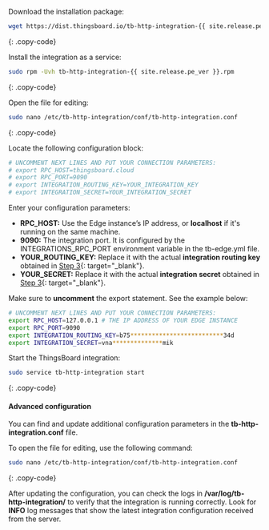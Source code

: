Download the installation package:

```bash
wget https://dist.thingsboard.io/tb-http-integration-{{ site.release.pe_ver }}.rpm
```
{: .copy-code}

Install the integration as a service:

```bash
sudo rpm -Uvh tb-http-integration-{{ site.release.pe_ver }}.rpm
```
{: .copy-code}

Open the file for editing:

```bash 
sudo nano /etc/tb-http-integration/conf/tb-http-integration.conf
``` 
{: .copy-code}

Locate the following configuration block:

```bash
# UNCOMMENT NEXT LINES AND PUT YOUR CONNECTION PARAMETERS:
# export RPC_HOST=thingsboard.cloud
# export RPC_PORT=9090
# export INTEGRATION_ROUTING_KEY=YOUR_INTEGRATION_KEY
# export INTEGRATION_SECRET=YOUR_INTEGRATION_SECRET
```
Enter your configuration parameters:
- **RPC_HOST:** Use the Edge instance’s IP address, or **localhost** if it's running on the same machine.
- **9090:** The integration port. It is configured by the INTEGRATIONS_RPC_PORT environment variable in the tb-edge.yml file.
- **YOUR_ROUTING_KEY:** Replace it with the actual **integration routing key** obtained in [Step 3](/docs/pe/edge/user-guide/integrations/remote-integrations/#step-3-save-remote-integration-credentials){: target="_blank"}.
- **YOUR_SECRET:** Replace it with the actual **integration secret** obtained in [Step 3](/docs/pe/edge/user-guide/integrations/remote-integrations/#step-3-save-remote-integration-credentials){: target="_blank"}.

Make sure to **uncomment** the export statement. See the example below:

```bash
# UNCOMMENT NEXT LINES AND PUT YOUR CONNECTION PARAMETERS:
export RPC_HOST=127.0.0.1 # THE IP ADDRESS OF YOUR EDGE INSTANCE
export RPC_PORT=9090
export INTEGRATION_ROUTING_KEY=b75**************************34d
export INTEGRATION_SECRET=vna**************mik
```
Start the ThingsBoard integration:

```bash
sudo service tb-http-integration start
```
{: .copy-code}

#### Advanced configuration

You can find and update additional configuration parameters in the **tb-http-integration.conf** file.

To open the file for editing, use the following command:

```bash 
sudo nano /etc/tb-http-integration/conf/tb-http-integration.conf
``` 
{: .copy-code}

After updating the configuration, you can check the logs in **/var/log/tb-http-integration/** to verify that the integration is running correctly.
Look for **INFO** log messages that show the latest integration configuration received from the server.
